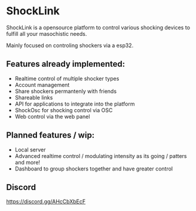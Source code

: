 # ShockLink
ShockLink is a opensource platform to control various shocking devices to fulfill all your masochistic needs.

Mainly focused on controling shockers via a esp32.

## Features already implemented:
+ Realtime control of multiple shocker types
+ Account management
+ Share shockers permantenly with friends
+ Shareable links
+ API for applications to integrate into the platform
+ ShockOsc for shocking control via OSC
+ Web control via the web panel

## Planned features / wip:
+ Local server
+ Advanced realtime control / modulating intensity as its going / patters and more!
+ Dashboard to group shockers together and have greater control

## Discord
https://discord.gg/AHcCbXbEcF
